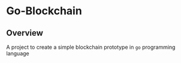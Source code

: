 # Go-Blockchain
## Overview
A project to create a simple blockchain prototype in `go` programming language 